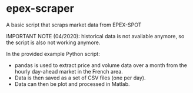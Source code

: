 # epex-scraper
A basic script that scraps market data from EPEX-SPOT

IMPORTANT NOTE (04/2020): historical data is not available anymore, so the script is also not working anymore.

In the provided example Python script:
* pandas is used to extract price and volume data over a month from the hourly day-ahead market in the French area. 
* Data is then saved as a set of CSV files (one per day). 
* Data can then be plot and processed in Matlab.

